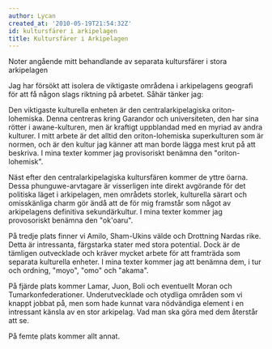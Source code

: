 ```yaml
---
author: Lycan
created_at: '2010-05-19T21:54:32Z'
id: kultursfärer i arkipelagen
title: Kultursfärer i Arkipelagen
---
```

Noter angående mitt behandlande av separata kultursfärer i stora arkipelagen

Jag har försökt att isolera de viktigaste områdena i arkipelagens geografi för att få någon slags riktning på arbetet. Såhär tänker jag:

Den viktigaste kulturella enheten är den centralarkipelagiska oriton-lohemiska. Denna centreras kring Garandor och universiteten, den har sina rötter i awane-kulturen, men är kraftigt uppblandad med en myriad av andra kulturer. I mitt arbete är det alltid den oriton-lohemiska superkulturen som är normen, och är den kultur jag känner att man borde lägga mest krut på att beskriva. I mina texter kommer jag provisoriskt benämna den "oriton-lohemisk".

Näst efter den centralarkipelagiska kultursfären kommer de yttre öarna. Dessa phunguwe-arvtagare är visserligen inte direkt avgörande för det politiska läget i arkipelagen, men områdets storlek, kulturella särart och omisskänliga charm gör ändå att de för mig framstår som något av arkipelagens definitiva sekundärkultur. I mina texter kommer jag provosoriskt benämna den "ok'oaru".

På tredje plats finner vi Amilo, Sham-Ukins välde och Drottning Nardas rike. Detta är intressanta, färgstarka stater med stora potential. Dock är de tämligen outvecklade och kräver mycket arbete för att framträda som separata kulturella enheter. I mina texter kommer jag att benämna dem, i tur och ordning, "moyo", "omo" och "akama".

På fjärde plats kommer Lamar, Juon, Boli och eventuellt Moran och Tumarkonfederationer. Underutvecklade och otydliga områden som vi knappt jobbat på, men som hade kunnat vara nödvändiga element i en intressant känsla av en stor arkipelag. Vad man ska göra med dem återstår att se.

På femte plats kommer allt annat.